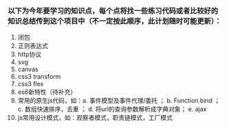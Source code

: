 ### 以下为今年要学习的知识点，每个点将找一些练习代码或者比较好的知识总结传到这个项目中（不一定按此顺序，此计划随时可能更新）：

1. 闭包
2. 正则表达式
3. http协议
4. svg
5. canvas
6. css3 transform
7. css3 flex
8. es6新特性（待补充）
9. 常用的原生js代码，如：a. 事件模型及事件代理/委托 ； b. Function.bind ； c. 数组快速排序，去重 ； d. 将url的查询参数解析成字典对象； e. ajax
10. js常用设计模式，如：观察者模式，职责链模式，工厂模式